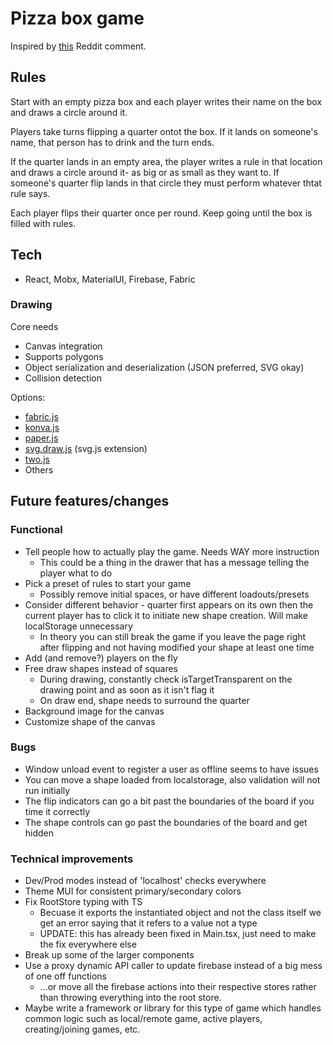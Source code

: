 # Pizza box game
Inspired by [this](https://www.reddit.com/r/AskReddit/comments/7m6g6h/drinkers_of_reddit_what_are_some_insanely_good/drs4wil/) Reddit comment.

## Rules
Start with an empty pizza box and each player writes their name on the box and draws a circle around it.

Players take turns flipping a quarter ontot the box. If it lands on someone's name, that person has to drink and the turn ends.

If the quarter lands in an empty area, the player writes a rule in that location and draws a circle around it- as big or as small as they want to. If someone's quarter flip lands in that circle they must perform whatever thtat rule says.

Each player flips their quarter once per round. Keep going until the box is filled with rules.

## Tech
* React, Mobx, MaterialUI, Firebase, Fabric

### Drawing
Core needs
* Canvas integration
* Supports polygons
* Object serialization and deserialization (JSON preferred, SVG okay)
* Collision detection

Options:
* [fabric.js](http://fabricjs.com/)
* [konva.js](https://konvajs.org/)
* [paper.js](http://paperjs.org/)
* [svg.draw.js](https://github.com/svgdotjs/svg.draw.js) (svg.js extension)
* [two.js](https://two.js.org/)
* Others

## Future features/changes
### Functional
* Tell people how to actually play the game. Needs WAY more instruction
  * This could be a thing in the drawer that has a message telling the player what to do
* Pick a preset of rules to start your game
  * Possibly remove initial spaces, or have different loadouts/presets
* Consider different behavior - quarter first appears on its own then the current player has to click it to initiate new shape creation. Will make localStorage unnecessary
  * In theory you can still break the game if you leave the page right after flipping and not having modified your shape at least one time
* Add (and remove?) players on the fly
* Free draw shapes instead of squares
  * During drawing, constantly check isTargetTransparent on the drawing point and as soon as it isn't flag it
  * On draw end, shape needs to surround the quarter
* Background image for the canvas
* Customize shape of the canvas

### Bugs
* Window unload event to register a user as offline seems to have issues
* You can move a shape loaded from localstorage, also validation will not run initially
* The flip indicators can go a bit past the boundaries of the board if you time it correctly
* The shape controls can go past the boundaries of the board and get hidden

### Technical improvements
* Dev/Prod modes instead of 'localhost' checks everywhere
* Theme MUI for consistent primary/secondary colors
* Fix RootStore typing with TS
  * Becuase it exports the instantiated object and not the class itself we get an error saying that it refers to a value not a type
  * UPDATE: this has already been fixed in Main.tsx, just need to make the fix everywhere else
* Break up some of the larger components
* Use a proxy dynamic API caller to update firebase instead of a big mess of one off functions
  * ...or move all the firebase actions into their respective stores rather than throwing everything into the root store. 
* Maybe write a framework or library for this type of game which handles common logic such as local/remote game, active players, creating/joining games, etc.